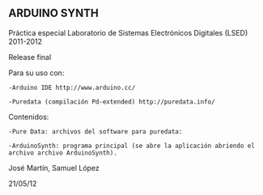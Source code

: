 ARDUINO SYNTH
-------------
Práctica especial Laboratorio de Sistemas Electrónicos Digitales (LSED) 2011-2012

Release final

Para su uso con:

    -Arduino IDE http://www.arduino.cc/

    -Puredata (compilación Pd-extended) http://puredata.info/

Contenidos:

    -Pure Data: archivos del software para puredata:

    -ArduinoSynth: programa principal (se abre la aplicación abriendo el archivo archivo ArduinoSynth).



José Martín, Samuel López

21/05/12
